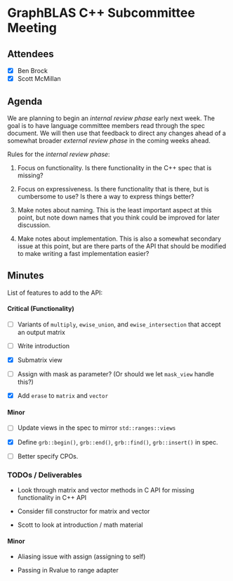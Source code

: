 # GraphBLAS C++ Subcommittee Meeting

## Attendees
- [X] Ben Brock
- [X] Scott McMillan

## Agenda

We are planning to begin an *internal review phase* early next week.  The goal is to have language committee members read through the spec document.  We will then use that feedback to direct any changes ahead of a somewhat broader *external review phase* in the coming weeks ahead.

Rules for the *internal review phase*:

1. Focus on functionality.  Is there functionality in the C++ spec that is missing?

2. Focus on expressiveness.  Is there functionality that is there, but is cumbersome to use?  Is there a way to express things better?

3. Make notes about naming.  This is the least important aspect at this point, but note down names that you think could be improved for later discussion.

4. Make notes about implementation.  This is also a somewhat secondary issue at this point, but are there parts of the API that should be modified to make writing a fast implementation easier?

## Minutes

List of features to add to the API:

#### Critical (Functionality)

- [ ] Variants of `multiply`, `ewise_union`, and `ewise_intersection` that accept an output matrix

- [ ] Write introduction

- [X] Submatrix view

- [ ] Assign with mask as parameter? (Or should we let `mask_view` handle this?)

- [X] Add `erase` to `matrix` and `vector`

#### Minor

- [ ] Update views in the spec to mirror `std::ranges::views`

- [X] Define `grb::begin()`, `grb::end()`, `grb::find()`, `grb::insert()` in spec.

- [ ] Better specify CPOs.

### TODOs / Deliverables

- Look through matrix and vector methods in C API for missing functionality in C++ API

- Consider fill constructor for matrix and vector

- Scott to look at introduction / math material

#### Minor

- Aliasing issue with assign (assigning to self)

- Passing in Rvalue to range adapter

